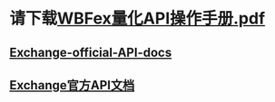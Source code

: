 # 请下载[WBFex量化API操作手册.pdf](WBFex量化API操作手册.pdf)


## [Exchange-official-API-docs](api/us_en/api_doc_en.md)

## [Exchange官方API文档](api/zh_cn/api_doc_cn.md)

